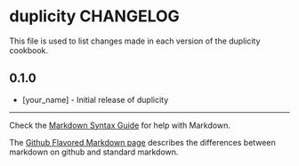 duplicity CHANGELOG
===================

This file is used to list changes made in each version of the duplicity cookbook.

0.1.0
-----
- [your_name] - Initial release of duplicity

- - -
Check the [Markdown Syntax Guide](http://daringfireball.net/projects/markdown/syntax) for help with Markdown.

The [Github Flavored Markdown page](http://github.github.com/github-flavored-markdown/) describes the differences between markdown on github and standard markdown.
